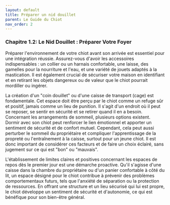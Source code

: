 ```yaml
---
layout: default
title: Préparer un nid douillet
parent: Le Guide du Chiot
nav_order: 2
---
```


### **Chapitre 1.2: Le Nid Douillet : Préparer Votre Foyer**

Préparer l'environnement de votre chiot avant son arrivée est essentiel pour une intégration réussie. Assurez-vous d'avoir les accessoires indispensables : un collier ou un harnais confortable, une laisse, des gamelles pour la nourriture et l'eau, et une variété de jouets adaptés à la mastication. Il est également crucial de sécuriser votre maison en identifiant et en retirant les objets dangereux ou de valeur que le chiot pourrait mordiller ou ingérer.

La création d'un "coin douillet" ou d'une caisse de transport (cage) est fondamentale. Cet espace doit être perçu par le chiot comme un refuge sûr et positif, jamais comme un lieu de punition. Il s'agit d'un endroit où il peut se reposer, se sentir en sécurité et se retirer quand il en a besoin. Concernant les arrangements de sommeil, plusieurs options existent. Dormir avec son chiot peut renforcer le lien émotionnel et apporter un sentiment de sécurité et de confort mutuel. Cependant, cela peut aussi perturber le sommeil du propriétaire et compliquer l'apprentissage de la propreté ou l'entraînement à la caisse, surtout pour un jeune chiot. Il est donc important de considérer ces facteurs et de faire un choix éclairé, sans jugement sur ce qui est "bon" ou "mauvais".

L'établissement de limites claires et positives concernant les espaces de repos dès le premier jour est une démarche proactive. Qu'il s'agisse d'une caisse dans la chambre du propriétaire ou d'un panier confortable à côté du lit, un espace désigné pour le chiot contribue à prévenir des problèmes comportementaux futurs, tels que l'anxiété de séparation ou la protection de ressources. En offrant une structure et un lieu sécurisé qui lui est propre, le chiot développe un sentiment de sécurité et d'autonomie, ce qui est bénéfique pour son bien-être général. 
